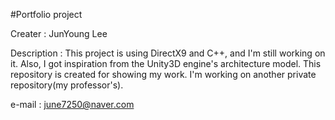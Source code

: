 #Portfolio project

Creater : JunYoung Lee

Description : This project is using DirectX9 and C++, and I'm still working on it.
Also, I got inspiration from the Unity3D engine's architecture model.
This repository is created for showing my work.
I'm working on another private repository(my professor's).

e-mail : june7250@naver.com

